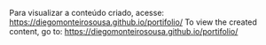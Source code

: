 Para visualizar a conteúdo criado, acesse: https://diegomonteirosousa.github.io/portifolio/
To view the created content, go to: https://diegomonteirosousa.github.io/portifolio/
